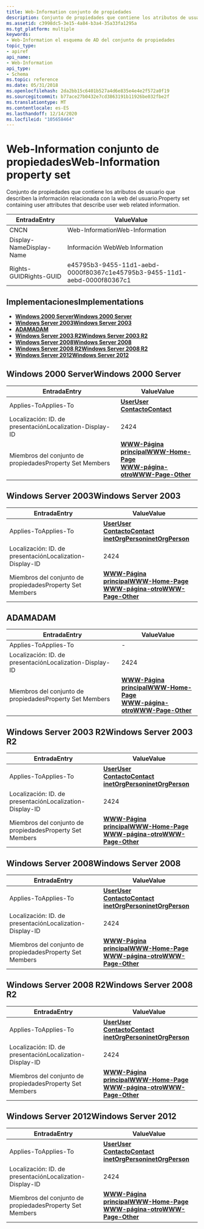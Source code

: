 ```yaml
---
title: Web-Information conjunto de propiedades
description: Conjunto de propiedades que contiene los atributos de usuario que describen la información relacionada con la web del usuario.
ms.assetid: c3998dc5-3e15-4a84-b3a4-35a33fa1295a
ms.tgt_platform: multiple
keywords:
- Web-Information el esquema de AD del conjunto de propiedades
topic_type:
- apiref
api_name:
- Web-Information
api_type:
- Schema
ms.topic: reference
ms.date: 05/31/2018
ms.openlocfilehash: 2da2bb15c6401b527a4d6e835e4e4e2f572a0f19
ms.sourcegitcommit: b77ace27b0432e7cd3863191b11926be032fbe2f
ms.translationtype: MT
ms.contentlocale: es-ES
ms.lasthandoff: 12/14/2020
ms.locfileid: "105658464"
---
```

# <a name="web-information-property-set"></a><span data-ttu-id="31c06-104">Web-Information conjunto de propiedades</span><span class="sxs-lookup"><span data-stu-id="31c06-104">Web-Information property set</span></span>

<span data-ttu-id="31c06-105">Conjunto de propiedades que contiene los atributos de usuario que describen la información relacionada con la web del usuario.</span><span class="sxs-lookup"><span data-stu-id="31c06-105">Property set containing user attributes that describe user web related information.</span></span>



| <span data-ttu-id="31c06-106">Entrada</span><span class="sxs-lookup"><span data-stu-id="31c06-106">Entry</span></span> | <span data-ttu-id="31c06-107">Value</span><span class="sxs-lookup"><span data-stu-id="31c06-107">Value</span></span> |
|--------------|--------------------------------------|
| <span data-ttu-id="31c06-108">CN</span><span class="sxs-lookup"><span data-stu-id="31c06-108">CN</span></span>           | <span data-ttu-id="31c06-109">Web-Information</span><span class="sxs-lookup"><span data-stu-id="31c06-109">Web-Information</span></span>                      |
| <span data-ttu-id="31c06-110">Display-Name</span><span class="sxs-lookup"><span data-stu-id="31c06-110">Display-Name</span></span> | <span data-ttu-id="31c06-111">Información Web</span><span class="sxs-lookup"><span data-stu-id="31c06-111">Web Information</span></span>                      |
| <span data-ttu-id="31c06-112">Rights-GUID</span><span class="sxs-lookup"><span data-stu-id="31c06-112">Rights-GUID</span></span>  | <span data-ttu-id="31c06-113">e45795b3-9455-11d1-aebd-0000f80367c1</span><span class="sxs-lookup"><span data-stu-id="31c06-113">e45795b3-9455-11d1-aebd-0000f80367c1</span></span> |



## <a name="implementations"></a><span data-ttu-id="31c06-114">Implementaciones</span><span class="sxs-lookup"><span data-stu-id="31c06-114">Implementations</span></span>

-   [<span data-ttu-id="31c06-115">**Windows 2000 Server**</span><span class="sxs-lookup"><span data-stu-id="31c06-115">**Windows 2000 Server**</span></span>](#windows-2000-server)
-   [<span data-ttu-id="31c06-116">**Windows Server 2003**</span><span class="sxs-lookup"><span data-stu-id="31c06-116">**Windows Server 2003**</span></span>](#windows-server-2003)
-   [<span data-ttu-id="31c06-117">**ADAM**</span><span class="sxs-lookup"><span data-stu-id="31c06-117">**ADAM**</span></span>](#adam)
-   [<span data-ttu-id="31c06-118">**Windows Server 2003 R2**</span><span class="sxs-lookup"><span data-stu-id="31c06-118">**Windows Server 2003 R2**</span></span>](#windows-server-2003-r2)
-   [<span data-ttu-id="31c06-119">**Windows Server 2008**</span><span class="sxs-lookup"><span data-stu-id="31c06-119">**Windows Server 2008**</span></span>](#windows-server-2008)
-   [<span data-ttu-id="31c06-120">**Windows Server 2008 R2**</span><span class="sxs-lookup"><span data-stu-id="31c06-120">**Windows Server 2008 R2**</span></span>](#windows-server-2008-r2)
-   [<span data-ttu-id="31c06-121">**Windows Server 2012**</span><span class="sxs-lookup"><span data-stu-id="31c06-121">**Windows Server 2012**</span></span>](#windows-server-2012)

## <a name="windows-2000-server"></a><span data-ttu-id="31c06-122">Windows 2000 Server</span><span class="sxs-lookup"><span data-stu-id="31c06-122">Windows 2000 Server</span></span>



| <span data-ttu-id="31c06-123">Entrada</span><span class="sxs-lookup"><span data-stu-id="31c06-123">Entry</span></span> | <span data-ttu-id="31c06-124">Value</span><span class="sxs-lookup"><span data-stu-id="31c06-124">Value</span></span> |
|-------------------------|----------------------------------------------------------------------------------------------|
| <span data-ttu-id="31c06-125">Applies-To</span><span class="sxs-lookup"><span data-stu-id="31c06-125">Applies-To</span></span>              | [<span data-ttu-id="31c06-126">**User**</span><span class="sxs-lookup"><span data-stu-id="31c06-126">**User**</span></span>](c-user.md)<br/> [<span data-ttu-id="31c06-127">**Contacto**</span><span class="sxs-lookup"><span data-stu-id="31c06-127">**Contact**</span></span>](c-contact.md)<br/>                    |
| <span data-ttu-id="31c06-128">Localización: ID. de presentación</span><span class="sxs-lookup"><span data-stu-id="31c06-128">Localization-Display-ID</span></span> | <span data-ttu-id="31c06-129">24</span><span class="sxs-lookup"><span data-stu-id="31c06-129">24</span></span>                                                                                           |
| <span data-ttu-id="31c06-130">Miembros del conjunto de propiedades</span><span class="sxs-lookup"><span data-stu-id="31c06-130">Property Set Members</span></span>    | [<span data-ttu-id="31c06-131">**WWW-Página principal**</span><span class="sxs-lookup"><span data-stu-id="31c06-131">**WWW-Home-Page**</span></span>](a-wwwhomepage.md)<br/> [<span data-ttu-id="31c06-132">**WWW-página-otro**</span><span class="sxs-lookup"><span data-stu-id="31c06-132">**WWW-Page-Other**</span></span>](a-url.md)<br/> |



## <a name="windows-server-2003"></a><span data-ttu-id="31c06-133">Windows Server 2003</span><span class="sxs-lookup"><span data-stu-id="31c06-133">Windows Server 2003</span></span>



| <span data-ttu-id="31c06-134">Entrada</span><span class="sxs-lookup"><span data-stu-id="31c06-134">Entry</span></span> | <span data-ttu-id="31c06-135">Value</span><span class="sxs-lookup"><span data-stu-id="31c06-135">Value</span></span> |
|-------------------------|-------------------------------------------------------------------------------------------------------------------------------|
| <span data-ttu-id="31c06-136">Applies-To</span><span class="sxs-lookup"><span data-stu-id="31c06-136">Applies-To</span></span>              | [<span data-ttu-id="31c06-137">**User**</span><span class="sxs-lookup"><span data-stu-id="31c06-137">**User**</span></span>](c-user.md)<br/> [<span data-ttu-id="31c06-138">**Contacto**</span><span class="sxs-lookup"><span data-stu-id="31c06-138">**Contact**</span></span>](c-contact.md)<br/> [<span data-ttu-id="31c06-139">**inetOrgPerson**</span><span class="sxs-lookup"><span data-stu-id="31c06-139">**inetOrgPerson**</span></span>](c-inetorgperson.md)<br/> |
| <span data-ttu-id="31c06-140">Localización: ID. de presentación</span><span class="sxs-lookup"><span data-stu-id="31c06-140">Localization-Display-ID</span></span> | <span data-ttu-id="31c06-141">24</span><span class="sxs-lookup"><span data-stu-id="31c06-141">24</span></span>                                                                                                                            |
| <span data-ttu-id="31c06-142">Miembros del conjunto de propiedades</span><span class="sxs-lookup"><span data-stu-id="31c06-142">Property Set Members</span></span>    | [<span data-ttu-id="31c06-143">**WWW-Página principal**</span><span class="sxs-lookup"><span data-stu-id="31c06-143">**WWW-Home-Page**</span></span>](a-wwwhomepage.md)<br/> [<span data-ttu-id="31c06-144">**WWW-página-otro**</span><span class="sxs-lookup"><span data-stu-id="31c06-144">**WWW-Page-Other**</span></span>](a-url.md)<br/>                                  |



## <a name="adam"></a><span data-ttu-id="31c06-145">ADAM</span><span class="sxs-lookup"><span data-stu-id="31c06-145">ADAM</span></span>



| <span data-ttu-id="31c06-146">Entrada</span><span class="sxs-lookup"><span data-stu-id="31c06-146">Entry</span></span> | <span data-ttu-id="31c06-147">Value</span><span class="sxs-lookup"><span data-stu-id="31c06-147">Value</span></span> |
|-------------------------|----------------------------------------------------------------------------------------------|
| <span data-ttu-id="31c06-148">Applies-To</span><span class="sxs-lookup"><span data-stu-id="31c06-148">Applies-To</span></span>              | \-                                                                                           |
| <span data-ttu-id="31c06-149">Localización: ID. de presentación</span><span class="sxs-lookup"><span data-stu-id="31c06-149">Localization-Display-ID</span></span> | <span data-ttu-id="31c06-150">24</span><span class="sxs-lookup"><span data-stu-id="31c06-150">24</span></span>                                                                                           |
| <span data-ttu-id="31c06-151">Miembros del conjunto de propiedades</span><span class="sxs-lookup"><span data-stu-id="31c06-151">Property Set Members</span></span>    | [<span data-ttu-id="31c06-152">**WWW-Página principal**</span><span class="sxs-lookup"><span data-stu-id="31c06-152">**WWW-Home-Page**</span></span>](a-wwwhomepage.md)<br/> [<span data-ttu-id="31c06-153">**WWW-página-otro**</span><span class="sxs-lookup"><span data-stu-id="31c06-153">**WWW-Page-Other**</span></span>](a-url.md)<br/> |



## <a name="windows-server-2003-r2"></a><span data-ttu-id="31c06-154">Windows Server 2003 R2</span><span class="sxs-lookup"><span data-stu-id="31c06-154">Windows Server 2003 R2</span></span>



| <span data-ttu-id="31c06-155">Entrada</span><span class="sxs-lookup"><span data-stu-id="31c06-155">Entry</span></span> | <span data-ttu-id="31c06-156">Value</span><span class="sxs-lookup"><span data-stu-id="31c06-156">Value</span></span> |
|-------------------------|-------------------------------------------------------------------------------------------------------------------------------|
| <span data-ttu-id="31c06-157">Applies-To</span><span class="sxs-lookup"><span data-stu-id="31c06-157">Applies-To</span></span>              | [<span data-ttu-id="31c06-158">**User**</span><span class="sxs-lookup"><span data-stu-id="31c06-158">**User**</span></span>](c-user.md)<br/> [<span data-ttu-id="31c06-159">**Contacto**</span><span class="sxs-lookup"><span data-stu-id="31c06-159">**Contact**</span></span>](c-contact.md)<br/> [<span data-ttu-id="31c06-160">**inetOrgPerson**</span><span class="sxs-lookup"><span data-stu-id="31c06-160">**inetOrgPerson**</span></span>](c-inetorgperson.md)<br/> |
| <span data-ttu-id="31c06-161">Localización: ID. de presentación</span><span class="sxs-lookup"><span data-stu-id="31c06-161">Localization-Display-ID</span></span> | <span data-ttu-id="31c06-162">24</span><span class="sxs-lookup"><span data-stu-id="31c06-162">24</span></span>                                                                                                                            |
| <span data-ttu-id="31c06-163">Miembros del conjunto de propiedades</span><span class="sxs-lookup"><span data-stu-id="31c06-163">Property Set Members</span></span>    | [<span data-ttu-id="31c06-164">**WWW-Página principal**</span><span class="sxs-lookup"><span data-stu-id="31c06-164">**WWW-Home-Page**</span></span>](a-wwwhomepage.md)<br/> [<span data-ttu-id="31c06-165">**WWW-página-otro**</span><span class="sxs-lookup"><span data-stu-id="31c06-165">**WWW-Page-Other**</span></span>](a-url.md)<br/>                                  |



## <a name="windows-server-2008"></a><span data-ttu-id="31c06-166">Windows Server 2008</span><span class="sxs-lookup"><span data-stu-id="31c06-166">Windows Server 2008</span></span>



| <span data-ttu-id="31c06-167">Entrada</span><span class="sxs-lookup"><span data-stu-id="31c06-167">Entry</span></span> | <span data-ttu-id="31c06-168">Value</span><span class="sxs-lookup"><span data-stu-id="31c06-168">Value</span></span> |
|-------------------------|-------------------------------------------------------------------------------------------------------------------------------|
| <span data-ttu-id="31c06-169">Applies-To</span><span class="sxs-lookup"><span data-stu-id="31c06-169">Applies-To</span></span>              | [<span data-ttu-id="31c06-170">**User**</span><span class="sxs-lookup"><span data-stu-id="31c06-170">**User**</span></span>](c-user.md)<br/> [<span data-ttu-id="31c06-171">**Contacto**</span><span class="sxs-lookup"><span data-stu-id="31c06-171">**Contact**</span></span>](c-contact.md)<br/> [<span data-ttu-id="31c06-172">**inetOrgPerson**</span><span class="sxs-lookup"><span data-stu-id="31c06-172">**inetOrgPerson**</span></span>](c-inetorgperson.md)<br/> |
| <span data-ttu-id="31c06-173">Localización: ID. de presentación</span><span class="sxs-lookup"><span data-stu-id="31c06-173">Localization-Display-ID</span></span> | <span data-ttu-id="31c06-174">24</span><span class="sxs-lookup"><span data-stu-id="31c06-174">24</span></span>                                                                                                                            |
| <span data-ttu-id="31c06-175">Miembros del conjunto de propiedades</span><span class="sxs-lookup"><span data-stu-id="31c06-175">Property Set Members</span></span>    | [<span data-ttu-id="31c06-176">**WWW-Página principal**</span><span class="sxs-lookup"><span data-stu-id="31c06-176">**WWW-Home-Page**</span></span>](a-wwwhomepage.md)<br/> [<span data-ttu-id="31c06-177">**WWW-página-otro**</span><span class="sxs-lookup"><span data-stu-id="31c06-177">**WWW-Page-Other**</span></span>](a-url.md)<br/>                                  |



## <a name="windows-server-2008-r2"></a><span data-ttu-id="31c06-178">Windows Server 2008 R2</span><span class="sxs-lookup"><span data-stu-id="31c06-178">Windows Server 2008 R2</span></span>



| <span data-ttu-id="31c06-179">Entrada</span><span class="sxs-lookup"><span data-stu-id="31c06-179">Entry</span></span> | <span data-ttu-id="31c06-180">Value</span><span class="sxs-lookup"><span data-stu-id="31c06-180">Value</span></span> |
|-------------------------|-------------------------------------------------------------------------------------------------------------------------------|
| <span data-ttu-id="31c06-181">Applies-To</span><span class="sxs-lookup"><span data-stu-id="31c06-181">Applies-To</span></span>              | [<span data-ttu-id="31c06-182">**User**</span><span class="sxs-lookup"><span data-stu-id="31c06-182">**User**</span></span>](c-user.md)<br/> [<span data-ttu-id="31c06-183">**Contacto**</span><span class="sxs-lookup"><span data-stu-id="31c06-183">**Contact**</span></span>](c-contact.md)<br/> [<span data-ttu-id="31c06-184">**inetOrgPerson**</span><span class="sxs-lookup"><span data-stu-id="31c06-184">**inetOrgPerson**</span></span>](c-inetorgperson.md)<br/> |
| <span data-ttu-id="31c06-185">Localización: ID. de presentación</span><span class="sxs-lookup"><span data-stu-id="31c06-185">Localization-Display-ID</span></span> | <span data-ttu-id="31c06-186">24</span><span class="sxs-lookup"><span data-stu-id="31c06-186">24</span></span>                                                                                                                            |
| <span data-ttu-id="31c06-187">Miembros del conjunto de propiedades</span><span class="sxs-lookup"><span data-stu-id="31c06-187">Property Set Members</span></span>    | [<span data-ttu-id="31c06-188">**WWW-Página principal**</span><span class="sxs-lookup"><span data-stu-id="31c06-188">**WWW-Home-Page**</span></span>](a-wwwhomepage.md)<br/> [<span data-ttu-id="31c06-189">**WWW-página-otro**</span><span class="sxs-lookup"><span data-stu-id="31c06-189">**WWW-Page-Other**</span></span>](a-url.md)<br/>                                  |



## <a name="windows-server-2012"></a><span data-ttu-id="31c06-190">Windows Server 2012</span><span class="sxs-lookup"><span data-stu-id="31c06-190">Windows Server 2012</span></span>



| <span data-ttu-id="31c06-191">Entrada</span><span class="sxs-lookup"><span data-stu-id="31c06-191">Entry</span></span> | <span data-ttu-id="31c06-192">Value</span><span class="sxs-lookup"><span data-stu-id="31c06-192">Value</span></span> |
|-------------------------|-------------------------------------------------------------------------------------------------------------------------------|
| <span data-ttu-id="31c06-193">Applies-To</span><span class="sxs-lookup"><span data-stu-id="31c06-193">Applies-To</span></span>              | [<span data-ttu-id="31c06-194">**User**</span><span class="sxs-lookup"><span data-stu-id="31c06-194">**User**</span></span>](c-user.md)<br/> [<span data-ttu-id="31c06-195">**Contacto**</span><span class="sxs-lookup"><span data-stu-id="31c06-195">**Contact**</span></span>](c-contact.md)<br/> [<span data-ttu-id="31c06-196">**inetOrgPerson**</span><span class="sxs-lookup"><span data-stu-id="31c06-196">**inetOrgPerson**</span></span>](c-inetorgperson.md)<br/> |
| <span data-ttu-id="31c06-197">Localización: ID. de presentación</span><span class="sxs-lookup"><span data-stu-id="31c06-197">Localization-Display-ID</span></span> | <span data-ttu-id="31c06-198">24</span><span class="sxs-lookup"><span data-stu-id="31c06-198">24</span></span>                                                                                                                            |
| <span data-ttu-id="31c06-199">Miembros del conjunto de propiedades</span><span class="sxs-lookup"><span data-stu-id="31c06-199">Property Set Members</span></span>    | [<span data-ttu-id="31c06-200">**WWW-Página principal**</span><span class="sxs-lookup"><span data-stu-id="31c06-200">**WWW-Home-Page**</span></span>](a-wwwhomepage.md)<br/> [<span data-ttu-id="31c06-201">**WWW-página-otro**</span><span class="sxs-lookup"><span data-stu-id="31c06-201">**WWW-Page-Other**</span></span>](a-url.md)<br/>                                  |



 

 





